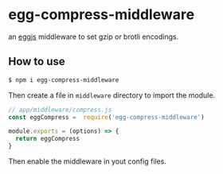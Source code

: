 # egg-compress-middleware

an [eggjs](https://eggjs.org/) middleware to set gzip or brotli encodings.

## How to use

``` bash
$ npm i egg-compress-middleware
```

Then create a file in `middleware` directory to import the module.

``` js
// app/middleware/compress.js
const eggCompress =  require('egg-compress-middleware')

module.exports = (options) => {
  return eggCompress
}
```

Then enable the middleware in yout config files.


